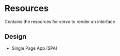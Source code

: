 Resources
=========
Contains the resources for servo to render an interface

Design
------
- Single Page App (SPA)


